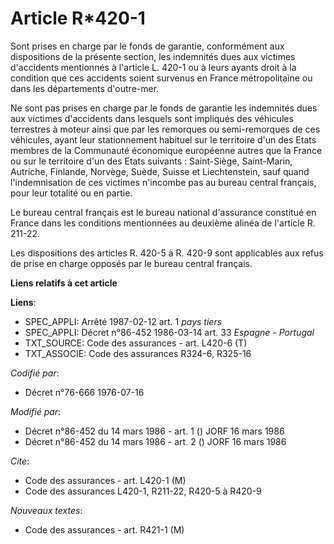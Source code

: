 # Article R*420-1

Sont prises en charge par le fonds de garantie, conformément aux dispositions de la présente section, les indemnités dues aux
victimes d'accidents mentionnés à l'article L. 420-1 ou à leurs ayants droit à la condition que ces accidents soient survenus
en France métropolitaine ou dans les départements d'outre-mer.

Ne sont pas prises en charge par le fonds de garantie les indemnités dues aux victimes d'accidents dans lesquels sont
impliqués des véhicules terrestres à moteur ainsi que par les remorques ou semi-remorques de ces véhicules, ayant leur
stationnement habituel sur le territoire d'un des Etats membres de la Communauté économique européenne autres que la France
ou sur le territoire d'un des Etats suivants : Saint-Siège, Saint-Marin, Autriche, Finlande, Norvège, Suède, Suisse et
Liechtenstein, sauf quand l'indemnisation de ces victimes n'incombe pas au bureau central français, pour leur totalité ou en
partie.

Le bureau central français est le bureau national d'assurance constitué en France dans les conditions mentionnées au deuxième
alinéa de l'article R. 211-22.

Les dispositions des articles R. 420-5 à R. 420-9 sont applicables aux refus de prise en charge opposés par le bureau central
français.

**Liens relatifs à cet article**

**Liens**:

  - SPEC_APPLI: Arrêté 1987-02-12 art. 1 *pays tiers*
  - SPEC_APPLI: Décret n°86-452 1986-03-14 art. 33 *Espagne - Portugal*
  - TXT_SOURCE: Code des assurances - art. L420-6 (T)
  - TXT_ASSOCIE: Code des assurances R324-6, R325-16

_Codifié par_:

  - Décret n°76-666 1976-07-16

_Modifié par_:

  - Décret n°86-452 du 14 mars 1986 - art. 1 () JORF 16 mars 1986
  - Décret n°86-452 du 14 mars 1986 - art. 2 () JORF 16 mars 1986

_Cite_:

  - Code des assurances - art. L420-1 (M)
  - Code des assurances L420-1, R211-22, R420-5 à R420-9

_Nouveaux textes_:

  - Code des assurances - art. R421-1 (M)
